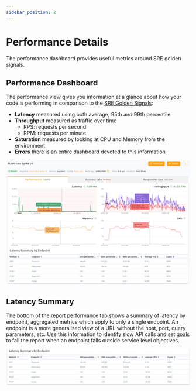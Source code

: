 ```yaml
---
sidebar_position: 2
---
```


# Performance Details

The performance dashboard provides useful metrics around SRE golden signals.

## Performance Dashboard <a href="#performance-dashboard" id="performance-dashboard"></a>

The performance view gives you information at a glance about how your code is performing in comparison to the [SRE Golden Signals](https://speedscale.com/2021/02/22/feature-spotlight-golden-signals/):

* **Latency** measured using both average, 95th and 99th percentile
* **Throughput** measured as traffic over time
  * RPS: requests per second
  * RPM: requests per minute
* **Saturation** measured by looking at CPU and Memory from the environment
* **Errors** there is an entire dashboard devoted to this information

![Golden Signals](./report.png)

## Latency Summary

The bottom of the report performance tab shows a summary of latency by
endpoint, aggregated metrics which apply to only a single endpoint. An endpoint
is a more generalized view of a URL without the host, port, query parameters,
etc.  Use this information to identify slow API calls and set
[goals](../../../reference/configuration/goals/) to fail the report when an
endpoint falls outside service level objectives.

![Performance by URL](./latency-summary.png)

